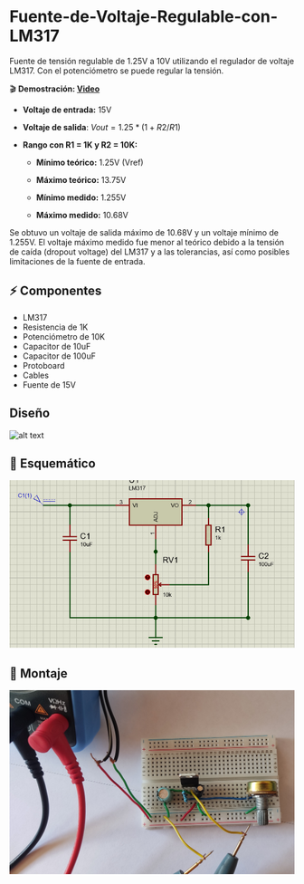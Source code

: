 # Fuente-de-Voltaje-Regulable-con-LM317
Fuente de tensión regulable de 1.25V a 10V utilizando el regulador de voltaje LM317. Con el potenciómetro se puede regular la tensión.

🎬 **Demostración: [Video](https://youtu.be/LkwJNtBGrnM)**

- **Voltaje de entrada:** 15V

- **Voltaje de salida**: $Vout = 1.25*(1+R2/R1)$

- **Rango con R1 = 1K y R2 = 10K:** 
  - **Mínimo teórico:** 1.25V (Vref)
  - **Máximo teórico:** 13.75V

  - **Mínimo medido:** 1.255V
  - **Máximo medido:** 10.68V

Se obtuvo un voltaje de salida máximo de 10.68V y un voltaje mínimo de 
1.255V. 
El voltaje máximo medido fue menor al teórico debido a la tensión de caída (dropout voltage) del LM317 y a las tolerancias, así como posibles limitaciones de la fuente de entrada.

## ⚡ Componentes
- LM317
- Resistencia de 1K
- Potenciómetro de 10K
- Capacitor de 10uF
- Capacitor de 100uF
- Protoboard
- Cables
- Fuente de 15V

## Diseño

![alt text](./Imagenes/Diseño.jpeg)

## 📐 Esquemático

![alt text](./Imagenes/Diagrama.jpg)

## 🔌 Montaje

![alt text](./Imagenes/Montaje1.jpg)